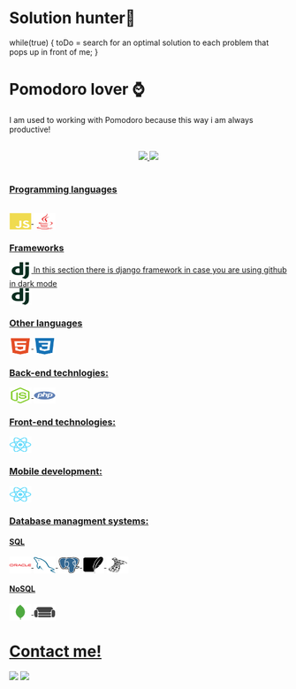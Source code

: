 # Solution hunter🏹

while(true)
{
 toDo = search for an optimal solution to each problem that pops up in front of me;
}

# Pomodoro lover ⌚

I am used to working with Pomodoro because this way i am always productive!

<br/>

<div align="center">
  <a href="https://github.com/ValdoMpinga">
  <img height="180em" src="https://github-readme-stats.vercel.app/api?username=ValdoMpinga&show_icons=true&theme=dark&include_all_commits=true&count_private=true"/>
  <img height="180em" src="https://github-readme-stats.vercel.app/api/top-langs/?username=ValdoMpinga&layout=compact&langs_count=7&theme=dark"/>
</div>

<br/>
 
### Programming languages
<br/>
<img align="center" alt="Rafa-Js" height="30" width="40" src="https://raw.githubusercontent.com/devicons/devicon/master/icons/javascript/javascript-plain.svg">
<img align="center" alt="Rafa-Js" height="30" width="40" src="https://raw.githubusercontent.com/devicons/devicon/master/icons/java/java-plain.svg">
 
### Frameworks
<img align="center" alt="Rafa-Js" height="30" width="40" src="https://raw.githubusercontent.com/devicons/devicon/master/icons/django/django-plain.svg">
In this section there is django framework in case you are using github in dark mode
          
<br/>
          
<img align="center" alt="Django" height="30" width="40" src="https://raw.githubusercontent.com/devicons/devicon/master/icons/django/django-plain.svg">

### Other languages
  <img align="center" alt="Rafa-Js" height="30" width="40" src="https://raw.githubusercontent.com/devicons/devicon/master/icons/html5/html5-plain.svg">
  <img align="center" alt="Rafa-Js" height="30" width="40" src="https://raw.githubusercontent.com/devicons/devicon/master/icons/css3/css3-plain.svg">

<br/>
          
### Back-end technlogies:
<img align="center" alt="Rafa-Js" height="30" width="40" src="https://raw.githubusercontent.com/devicons/devicon/master/icons/nodejs/nodejs-plain.svg">
<img align="center" alt="Rafa-Js" height="30" width="40" src="https://raw.githubusercontent.com/devicons/devicon/master/icons/php/php-plain.svg">

<br/>     
          
          
### Front-end technologies:
<img align="center" alt="Rafa-Js" height="30" width="40" src="https://raw.githubusercontent.com/devicons/devicon/master/icons/react/react-original.svg">

<br/>  
          
                    
### Mobile development:
<img align="center" alt="Rafa-Js" height="30" width="40" src="https://raw.githubusercontent.com/devicons/devicon/master/icons/react/react-original.svg">

<br/>  
          
### Database managment systems:
                   
#### SQL
<img align="center" alt="Rafa-Js" height="30" width="40" src="https://raw.githubusercontent.com/devicons/devicon/master/icons/oracle/oracle-original.svg">
<img align="center" alt="Rafa-Js" height="30" width="40" src="https://raw.githubusercontent.com/devicons/devicon/master/icons/mysql/mysql-plain.svg">
<img align="center" alt="Rafa-Js" height="30" width="40" src="https://raw.githubusercontent.com/devicons/devicon/master/icons/postgresql/postgresql-original.svg">
<img align="center" alt="Rafa-Js" height="30" width="40" src="https://raw.githubusercontent.com/devicons/devicon/master/icons/sqlite/sqlite-plain.svg">
<img align="center" alt="Rafa-Js" height="30" width="40" src="https://raw.githubusercontent.com/devicons/devicon/master/icons/microsoftsqlserver/microsoftsqlserver-plain.svg">
          
<br/>  
          
#### NoSQL
<img align="center" alt="Rafa-Js" height="30" width="40" src="https://raw.githubusercontent.com/devicons/devicon/master/icons/mongodb/mongodb-plain.svg">
<img align="center" alt="Rafa-Js" height="30" width="40" src="https://raw.githubusercontent.com/devicons/devicon/master/icons/couchdb/couchdb-plain.svg">
          
<br/>  
          
# Contact me!
<div>
  <a href="https://www.linkedin.com/in/valdo-mpinga-it-developer/" target="_blank"><img src="https://img.shields.io/badge/LinkedIn-0077B5?style=for-the-badge&logo=linkedin&logoColor=white" target="_blank"></a> 
  <a href="mailto:valdompinga57@gmail.com" target="_blank"><img src="https://img.shields.io/badge/Gmail-D14836?style=for-the-badge&logo=gmail&logoColor=white" target="_blank"></a> 
</div>

  
  <!--
![Snake animation](https://github.com/rafaballerini/rafaballerini/blob/output/github-contribution-grid-snake.svg)
Here are some ideas to get you started:

- 🔭 I’m currently taking a bachelor degree in Computer Science and engineering
- 🌱 I’m currently learning ...
- 👯 I’m looking to collaborate on ...
- 🤔 I’m looking for help with ...
- 💬 Ask me about ...
- 📫 How to reach me: ...
- 😄 Pronouns: ...
- ⚡ Fun fact: ...

-->
